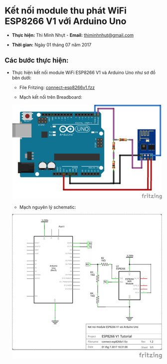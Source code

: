 # Kết nối module thu phát WiFi ESP8266 V1 với Arduino Uno

* **Thực hiện:** Thi Minh Nhựt - **Email:** thiminhnhut@gmail.com

* **Thời gian:** Ngày 01 tháng 07 năm 2017

## Các bước thực hiện:

* Thực hiện kết nối module WiFi ESP8266 V1 và Arduino Uno như sơ đồ bên dưới:

	+ File Fritzing: [connect-esp8266v1.fzz](https://github.com/thiminhnhut/esp8266v1/blob/e32ac07e5e60ad408d3db009c4304f8301a8b8bd/diagram-wire/connect-esp8266v1/connect-esp8266v1.fzz)

	+ Mạch kết nối trên Breadboard:
	
	![Kết nối ESP8266 V1 với Arduino Uno](https://raw.githubusercontent.com/thiminhnhut/esp8266v1/e32ac07e5e60ad408d3db009c4304f8301a8b8bd/diagram-wire/connect-esp8266v1/connect-esp8266v1_bb.png)
	
	+ Mạch nguyên lý schematic:
	
	![Kết nối ESP8266 V1 với Arduino Uno](https://github.com/thiminhnhut/esp8266v1/blob/e32ac07e5e60ad408d3db009c4304f8301a8b8bd/diagram-wire/connect-esp8266v1/connect-esp8266v1_schem.png)
